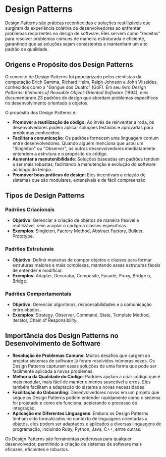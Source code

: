# Design Patterns

Design Patterns são práticas reconhecidas e soluções reutilizáveis que surgiram da experiência coletiva de desenvolvedores ao enfrentar problemas recorrentes no design de software. Eles servem como "receitas" para resolver problemas comuns de maneira estruturada e eficiente, garantindo que as soluções sejam consistentes e mantenham um alto padrão de qualidade.

## Origens e Propósito dos Design Patterns

O conceito de Design Patterns foi popularizado pelos cientistas da computação Erich Gamma, Richard Helm, Ralph Johnson e John Vlissides, conhecidos como a "Gangue dos Quatro" (GoF). Em seu livro *Design Patterns: Elements of Reusable Object-Oriented Software* (1994), eles documentaram 23 padrões de design que abordam problemas específicos no desenvolvimento orientado a objetos.

O propósito dos Design Patterns é:

- **Promover a reutilização de código**: Ao invés de reinventar a roda, os desenvolvedores podem aplicar soluções testadas e aprovadas para problemas conhecidos.
- **Facilitar a comunicação**: Os padrões fornecem uma linguagem comum entre desenvolvedores. Quando alguém menciona que usou um "Singleton" ou "Observer", os outros desenvolvedores imediatamente entendem a estrutura e o propósito do código.
- **Aumentar a manutenibilidade**: Soluções baseadas em padrões tendem a ser mais robustas, facilitando a manutenção e evolução do software ao longo do tempo.
- **Promover boas práticas de design**: Eles incentivam a criação de sistemas que são modulares, extensíveis e de fácil compreensão.

## Tipos de Design Patterns

### Padrões Criacionais

- **Objetivo**: Gerenciar a criação de objetos de maneira flexível e reutilizável, sem acoplar o código a classes específicas.
- **Exemplos**: Singleton, Factory Method, Abstract Factory, Builder, Prototype.

### Padrões Estruturais

- **Objetivo**: Definir maneiras de compor objetos e classes para formar estruturas maiores e mais complexas, mantendo essas estruturas fáceis de entender e modificar.
- **Exemplos**: Adapter, Decorator, Composite, Facade, Proxy, Bridge o, Bridge.

### Padrões Comportamentais

- **Objetivo**: Gerenciar algoritmos, responsabilidades e a comunicação entre objetos.
- **Exemplos**: Strategy, Observer, Command, State, Template Method, Iterator, Chain of Responsibility.

## Importância dos Design Patterns no Desenvolvimento de Software

- **Resolução de Problemas Comuns**: Muitos desafios que surgem ao projetar sistemas de software já foram resolvidos inúmeras vezes. Os Design Patterns capturam essas soluções de uma forma que pode ser facilmente aplicada a novos problemas.
- **Melhoria da Qualidade do Código**: Padrões ajudam a criar código que é mais modular, mais fácil de manter e menos suscetível a erros. Eles também facilitam a adaptação do sistema a novas necessidades.
- **Facilitação do Onboarding**: Desenvolvedores novos em um projeto que segue os Design Patterns podem entender rapidamente como o sistema foi projetado e como ele funciona, acelerando o processo de integração.
- **Aplicação em Diferentes Linguagens**: Embora os Design Patterns tenham sido formalizados no contexto de linguagens orientadas a objetos, eles podem ser adaptados e aplicados a diversas linguagens de programação, incluindo Ruby, Python, Java, C++, entre outras.

Os Design Patterns são ferramentas poderosas para qualquer desenvolvedor, permitindo a criação de sistemas de software mais eficazes, eficientes e robustos.
